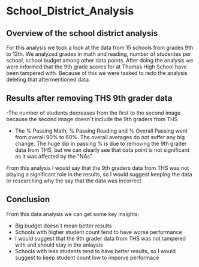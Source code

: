 # School_District_Analysis

## Overview of the school district analysis
For this analysis we took a look at the data from 15 schools from grades 9th to 12th. We analyzed grades in math and reading, number of studentes per school, school budget among other data points. After doing the analysis we were informed that the 9th grade scores for at Thomas High School have been tampered with. Because of this we were tasked to redo the analysis deleting that aftermentioned data.

## Results after removing THS 9th grader data


-The number of students decreases from the first to the second image because the second image doesn´t include the 9th graders from THS
- The % Passing Math, % Passing Reading and % Overall Passing went from overall 90% to 60%. The overall averages do not suffer any big change. The huge dip in passing % is due to removing the 9th grader data from THS, but we can clearly see that data point is not significant as it was affected by the "NAs"

From this analysis I would say that the 9th graders data from THS was not playing a significant role in the results, so I would suggest keeping the data or researching why the say that the data was incorrect


## Conclusion

From this data analysis we can get some key insights:
- Big budget doesn´t mean better results
- Schools with higher student count tend to have worse performance
- I would suggest that the 9th grader data from THS was not tampered with and should stay in the anlaysis
- Schools with less students tend to have better results, so I would suggest to keep student count low to imporve performace
